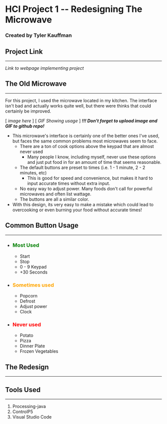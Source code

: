 # HCI Project 1 -- Redesigning The Microwave
### Created by **Tyler Kauffman**
## Project Link
---
*Link to webpage implementing project*
## The Old Microwave
---
For this project, I used the microwave located in my kitchen.  The interface isn't bad and actually works quite well, but there were thinks that could certainly be improved.

[ *image here* ] [ *GIF Showing usage* ] ***!!! Don't forget to upload image and GIF to github repo!***

* This microwave's interface is certainly one of the better ones I've used, but faces the same common problems most microwaves seem to face.
    * There are a ton of cook options above the keypad that are almost never used
        * Many people I know, including myself, never use these options and just put food in for an amount of time that seems reasonable.
    * The default buttons are preset to times (i.e. 1 - 1 minute, 2 - 2 minutes, etc)
        * This is good for speed and convenience, but makes it hard to input accurate times without extra input.
    * No easy way to adjust power.  Many foods don't call for powerful microwaves and often list wattage.
    * The buttons are all a similar color.
* With this design, its very easy to make a mistake which could lead to overcooking or even burning your food without accurate times!

## Common Button Usage
---
* ### **<span style="color:green">Most Used</span>**
    * Start
    * Stop
    * 0 - 9 Keypad
    * +30 Seconds
* ### **<span style="color:orange">Sometimes used</span>**
    * Popcorn
    * Defrost
    * Adjust power
    * Clock
* ### **<span style="color:red">Never used</span>**
    * Potato
    * Pizza
    * Dinner Plate
    * Frozen Vegetables

## The Redesign
---

## Tools Used
---
1) Processing-java
2) ControlP5
3) Visual Studio Code



